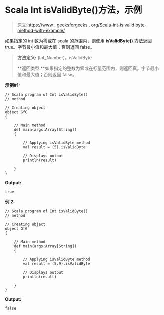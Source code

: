 # Scala Int isValidByte()方法，示例

> 原文:[https://www . geeksforgeeks . org/Scala-int-is valid byte-method-with-example/](https://www.geeksforgeeks.org/scala-int-isvalidbyte-method-with-example/)

如果指定的 int 数为零或在 scala 的范围内，则使用 **isValidByte()** 方法返回 true。字节最小值和最大值；否则返回 false。

> **方法定义:** (Int_Number)。isValidByte
> 
> **返回类型:**如果指定的整数为零或在标量范围内，则返回真。字节最小值和最大值；否则返回 false。

**示例#1:**

```
// Scala program of Int isValidByte()
// method

// Creating object
object GfG
{ 

    // Main method
    def main(args:Array[String])
    {

        // Applying isValidByte method
        val result = (5).isValidByte

        // Displays output
        println(result)

    }
} 
```

**Output:**

```
true

```

**例 2:**

```
// Scala program of Int isValidByte()
// method

// Creating object
object GfG
{ 

    // Main method
    def main(args:Array[String])
    {

        // Applying isValidByte method
        val result = (5.9).isValidByte

        // Displays output
        println(result)

    }
} 
```

**Output:**

```
false

```